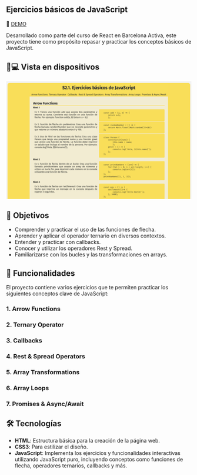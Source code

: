 ## Ejercicios básicos de JavaScript
🚀 [DEMO]()

Desarrollado como parte del curso de React en Barcelona Activa, este proyecto tiene como propósito repasar y practicar los conceptos básicos de JavaScript.

## 📱💻 Vista en dispositivos 

![Vista](Vista.png)

## 🙌 Objetivos

 - Comprender y practicar el uso de las funciones de flecha.
 - Aprender y aplicar el operador ternario en diversos contextos.
 - Entender y practicar con callbacks.
 - Conocer y utilizar los operadores Rest y Spread.
 - Familiarizarse con los bucles y las transformaciones en arrays.

## 🚀 Funcionalidades

El proyecto contiene varios ejercicios que te permiten practicar los siguientes conceptos clave de JavaScript:

### 1. Arrow Functions
### 2. Ternary Operator
### 3. Callbacks
### 4. Rest & Spread Operators
### 5. Array Transformations
### 6. Array Loops
### 7. Promises & Async/Await



## 🛠️ Tecnologías

- **HTML**: Estructura básica para la creación de la página web.
- **CSS3**: Para estilizar el diseño.
- **JavaScript**: Implementa los ejercicios y funcionalidades interactivas utilizando JavaScript puro, incluyendo conceptos como funciones de flecha, operadores ternarios, callbacks y más.